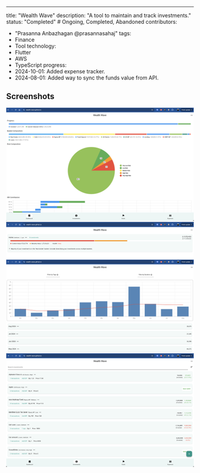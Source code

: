 ---
title: "Wealth Wave"
description: "A tool to maintain and track investments."
status: "Completed" # Ongoing, Completed, Abandoned
contributors:
  - "Prasanna Anbazhagan @prasannasahaj"
tags: 
  - Finance
  - Tool
technology:
  - Flutter
  - AWS
  - TypeScript
progress:
  - 2024-10-01: Added expense tracker.
  - 2024-08-01: Added way to sync the funds value from API.

## Screenshots
![Screenshot 1](https://raw.githubusercontent.com/sahajsoft/skunkworks/main/assets/wealth_wave_1.png)
![Screenshot 2](https://raw.githubusercontent.com/sahajsoft/skunkworks/main/assets/wealth_wave_2.png)
![Screenshot 3](https://raw.githubusercontent.com/sahajsoft/skunkworks/main/assets/wealth_wave_3.png)
![Screenshot 4](https://raw.githubusercontent.com/sahajsoft/skunkworks/main/assets/wealth_wave_4.png)